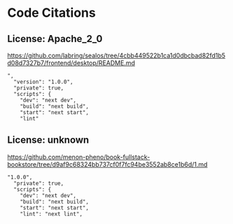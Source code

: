 # Code Citations

## License: Apache_2_0
<https://github.com/labring/sealos/tree/4cbb449522b1ca1d0dbcbad82fd1b5d08d7327b7/frontend/desktop/README.md>

```
",
  "version": "1.0.0",
  "private": true,
  "scripts": {
    "dev": "next dev",
    "build": "next build",
    "start": "next start",
    "lint"
```

## License: unknown
<https://github.com/menon-pheno/book-fullstack-bookstore/tree/d9af9c68324bb737cf0f7fc94be3552ab8ce1b6d/1.md>

```
"1.0.0",
  "private": true,
  "scripts": {
    "dev": "next dev",
    "build": "next build",
    "start": "next start",
    "lint": "next lint",
```
